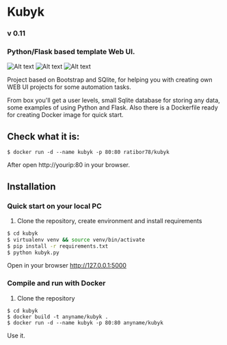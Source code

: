 # Kubyk

### v 0.11

### Python/Flask based template Web UI.

![Alt text](https://github.com/ratibor78/kubyk/blob/master/kubyk1.png?raw=true "Kubyk WEB UI main page")
![Alt text](https://github.com/ratibor78/kubyk/blob/master/kubyk2.png?raw=true "Kubyk WEB UI main page menu")
![Alt text](https://github.com/ratibor78/kubyk/blob/master/kubyk3.png?raw=true "Kubyk WEB UI users admin")

Project based on Bootstrap and SQlite, for helping you with creating own WEB UI projects for some automation tasks. 

From box you'll get a user levels, small Sqlite database for storing any data, some examples of using Python and Flask. Also there is a Dockerfile ready for creating Docker image for quick start. 

## Check what it is: 

```
$ docker run -d --name kubyk -p 80:80 ratibor78/kubyk
```
After open http://yourip:80 in your browser.


## Installation

### Quick start on your local PC

1) Clone the repository, create environment and install requirements
```sh
$ cd kubyk
$ virtualenv venv && source venv/bin/activate
$ pip install -r requirements.txt
$ python kubyk.py 
```
Open in your browser http://127.0.0.1:5000 

### Compile and run with Docker 
1) Clone the repository

```
$ cd kubyk
$ docker build -t anyname/kubyk .
$ docker run -d --name kubyk -p 80:80 anyname/kubyk
```
Use it. 
